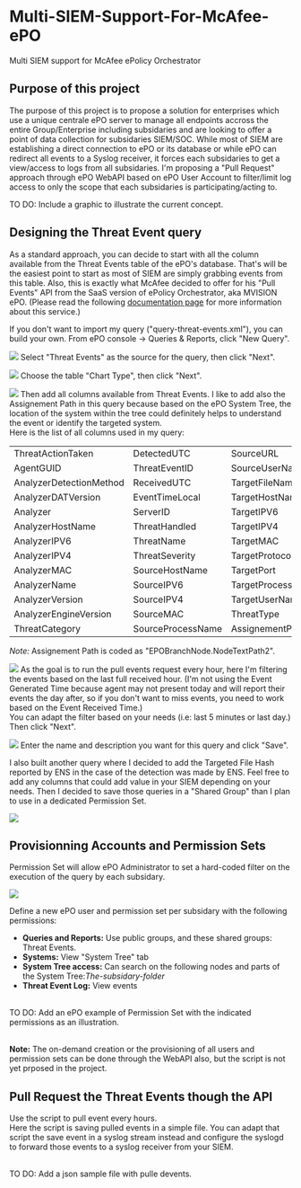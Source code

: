 # Multi-SIEM-Support-For-McAfee-ePO
 Multi SIEM support for McAfee ePolicy Orchestrator

## Purpose of this project
The purpose of this project is to propose a solution for enterprises which use a unique centrale ePO server to manage all endpoints accross the entire Group/Enterprise including subsidaries and are looking to offer a point of data collection for subsidaries SIEM/SOC.
While most of SIEM are establishing a direct connection to ePO or its database or while ePO can redirect all events to a Syslog receiver, it forces each subsidaries to get a view/access to logs from all subsidaries.
I'm proposing a "Pull Request" approach through ePO WebAPI based on ePO User Account to filter/limit log access to only the scope that each subsidaries is participating/acting to.

TO DO: Include a graphic to illustrate the current concept.

## Designing the Threat Event query
As a standard approach, you can decide to start with all the column available from the Threat Events table of the ePO's database. That's will be the easiest point to start as most of SIEM are simply grabbing events from this table. Also, this is exactly what McAfee decided to offer for his "Pull Events" API from the SaaS version of ePolicy Orchestrator, aka MVISION ePO. (Please read the following [documentation page](https://docs.mcafee.com/bundle/mvision-epolicy-orchestrator-product-guide/page/GUID-26C1A6F2-DEB6-48B6-80D6-509649C356BC.html) for more information about this service.)

If you don't want to import my query ("query-threat-events.xml"), you can build your own. From ePO console -> Queries & Reports, click "New Query".

![](./img/epo-create-query-01.png)
Select "Threat Events" as the source for the query, then click "Next".

![](./img/epo-create-query-02.png)
Choose the table "Chart Type", then click "Next".

![](./img/epo-create-query-03.png)
Then add all columns available from Threat Events. I like to add also the Assignement Path in this query because based on the ePO System Tree, the location of the system within the tree could definitely helps to understand the event or identify the targeted system.<br>
Here is the list of all columns used in my query:

|                         |                   |                   |
| ----------------------- | ----------------- | ----------------- |
| ThreatActionTaken       | DetectedUTC       | SourceURL         |
| AgentGUID               | ThreatEventID     | SourceUserName    |
| AnalyzerDetectionMethod | ReceivedUTC       | TargetFileName    |
| AnalyzerDATVersion      | EventTimeLocal    | TargetHostName    |
| Analyzer                | ServerID          | TargetIPV6        |
| AnalyzerHostName        | ThreatHandled     | TargetIPV4        |
| AnalyzerIPV6            | ThreatName        | TargetMAC         |
| AnalyzerIPV4            | ThreatSeverity    | TargetProtocol    |
| AnalyzerMAC             | SourceHostName    | TargetPort        |
| AnalyzerName            | SourceIPV6        | TargetProcessName |
| AnalyzerVersion         | SourceIPV4        | TargetUserName    |
| AnalyzerEngineVersion   | SourceMAC         | ThreatType        |
| ThreatCategory          | SourceProcessName | AssignementPath*  |

*Note:* Assignement Path is coded as "EPOBranchNode.NodeTextPath2".

![](./img/epo-create-query-04.png)
As the goal is to run the pull events request every hour, here I'm filtering the events based on the last full received hour. (I'm not using the Event Generated Time because agent may not present today and will report their events the day after, so if you don't want to miss events, you need to work based on the Event Received Time.)<br>
You can adapt the filter based on your needs (i.e: last 5 minutes or last day.) Then click "Next".

![](./img/epo-create-query-05.png)
Enter the name and description you want for this query and click "Save".

I also built another query where I decided to add the Targeted File Hash reported by ENS in the case of the detection was made by ENS. Feel free to add any columns that could add value in your SIEM depending on your needs. Then I decided to save those queries in a "Shared Group" than I plan to use in a dedicated Permission Set.

![](./img/epo-shared-queries.png)

## Provisionning Accounts and Permission Sets
Permission Set will allow ePO Administrator to set a hard-coded filter on the execution of the query by each subsidary. 

![](./img/epo-system-tree.png)

Define a new ePO user and permission set per subsidary with the following permissions:
- **Queries and Reports:** Use public groups, and these shared groups: Threat Events.
- **Systems:** View "System Tree" tab 
- **System Tree access:**  Can search on the following nodes and parts of the System Tree:*The-subsidary-folder*
- **Threat Event Log:** View events 
 
<br>TO DO: Add an ePO example of Permission Set with the indicated permissions as an illustration.<br><br>

**Note:** The on-demand creation or the provisioning of all users and permission sets can be done through the WebAPI also, but the script is not yet prposed in the project.

## Pull Request the Threat Events though the API
Use the script to pull event every hours.<br>
Here the script is saving pulled events in a simple file. You can adapt that script the save event in a syslog stream instead and configure the syslogd to forward those events to a syslog receiver from your SIEM.

<br>TO DO: Add a json sample file with pulle devents.
